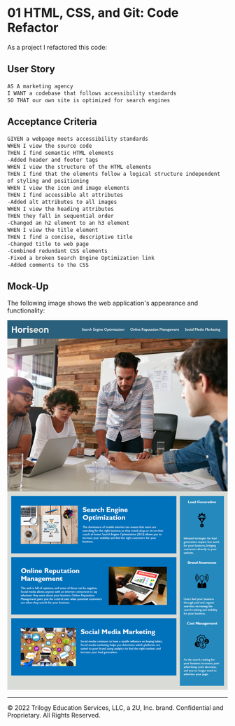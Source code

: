 # 01 HTML, CSS, and Git: Code Refactor

As a project I refactored this code:

## User Story

```
AS A marketing agency
I WANT a codebase that follows accessibility standards
SO THAT our own site is optimized for search engines
```

## Acceptance Criteria

```
GIVEN a webpage meets accessibility standards
WHEN I view the source code
THEN I find semantic HTML elements
-Added header and footer tags
WHEN I view the structure of the HTML elements
THEN I find that the elements follow a logical structure independent of styling and positioning
WHEN I view the icon and image elements
THEN I find accessible alt attributes 
-Added alt attributes to all images
WHEN I view the heading attributes
THEN they fall in sequential order 
-Changed an h2 element to an h3 element
WHEN I view the title element
THEN I find a concise, descriptive title 
-Changed title to web page
-Combined redundant CSS elements
-Fixed a broken Search Engine Optimization link
-Added comments to the CSS
```

## Mock-Up

The following image shows the web application's appearance and functionality:

![The Horiseon webpage includes a navigation bar, a header image, and cards with text and images at the bottom of the page.](./Assets/01-html-css-git-homework-demo.png)

---
© 2022 Trilogy Education Services, LLC, a 2U, Inc. brand. Confidential and Proprietary. All Rights Reserved.
